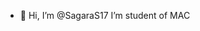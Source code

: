 - 👋 Hi, I’m @SagaraS17
I’m student of MAC

<!---
SagaraS17/SagaraS17 is a ✨ special ✨ repository because its `README.md` (this file) appears on your GitHub profile.
You can click the Preview link to take a look at your changes.
--->
